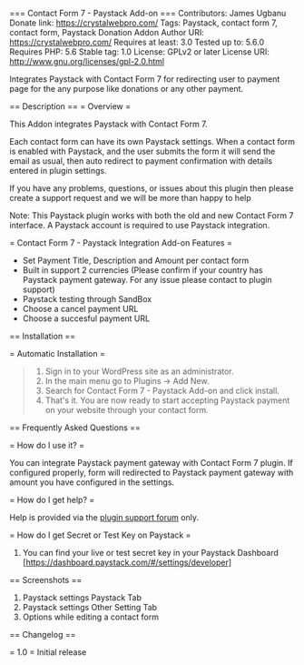 === Contact Form 7 - Paystack Add-on ===
Contributors: James Ugbanu
Donate link: https://crystalwebpro.com/
Tags: Paystack, contact form 7, contact form, Paystack Donation Addon
Author URI: https://crystalwebpro.com/
Requires at least: 3.0
Tested up to: 5.6.0
Requires PHP: 5.6
Stable tag: 1.0
License: GPLv2 or later
License URI: http://www.gnu.org/licenses/gpl-2.0.html

Integrates Paystack with Contact Form 7 for redirecting user to payment page for the any purpose like donations or any other payment. 

== Description ==
= Overview =

This Addon integrates Paystack with Contact Form 7.

Each contact form can have its own Paystack settings. When a contact form is enabled with Paystack, and the user submits the form it will send the email as usual, then auto redirect to payment confirmation with details entered in plugin settings.  

If you have any problems, questions, or issues about this plugin then please create a support request and we will be more than happy to help

Note: This Paystack plugin works with both the old and new Contact Form 7 interface. A Paystack account is required to use Paystack integration. 

= Contact Form 7 - Paystack Integration Add-on Features =

*	Set Payment Title, Description and Amount per contact form
*   Built in support 2 currencies (Please confirm if your country has Paystack payment gateway. For any issue please contact to plugin support)
*	Paystack testing through SandBox
*	Choose a cancel payment URL
*	Choose a succesful payment URL

== Installation ==

= Automatic Installation =
> 1. Sign in to your WordPress site as an administrator.
> 2. In the main menu go to Plugins -> Add New.
> 3. Search for Contact Form 7 - Paystack Add-on and click install.
> 4. That's it. You are now ready to start accepting Paystack payment on your website through your contact form.

== Frequently Asked Questions ==

= How do I use it? = 

You can integrate Paystack payment gateway with Contact Form 7 plugin. If configured properly, form will redirected to Paystack payment gateway with amount you have configured in the settings. 

= How do I get help? =

Help is provided via the [plugin support forum](https://wordpress.org/support/plugin/contact-form-7-paystack-integration) only.

= How do I get Secret or Test Key on Paystack  =

1. You can find your live or test secret key in your Paystack Dashboard [https://dashboard.paystack.com/#/settings/developer]


== Screenshots ==
1. Paystack settings Paystack Tab
2. Paystack settings Other Setting Tab
3. Options while editing a contact form


== Changelog ==

= 1.0 =
Initial release
